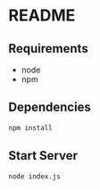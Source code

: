 # README

## Requirements
* node
* npm

## Dependencies
```bash
npm install
```

## Start Server
```
node index.js
```
